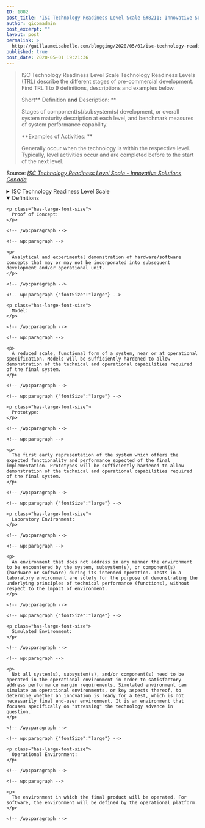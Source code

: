 ```yaml
---
ID: 1882
post_title: 'ISC Technology Readiness Level Scale &#8211; Innovative Solutions Canada'
author: gicomadmin
post_excerpt: ""
layout: post
permalink: >
  http://guillaumeisabelle.com/blogging/2020/05/01/isc-technology-readiness-level-scale-innovative-solutions-canada/
published: true
post_date: 2020-05-01 19:21:36
---
```

> ISC Technology Readiness Level Scale Technology Readiness Levels (TRL) describe the different stages of pre-commercial development. Find TRL 1 to 9 definitions, descriptions and examples below.
> 
> Short** Definition **and** Description: **
> 
> Stages of component(s)/subsystem(s) development, or overall system maturity description at each level, and benchmark measures of system performance capability.
> 
> **Examples of Activities: **
> 
> Generally occur when the technology is within the respective level. Typically, level activities occur and are completed before to the start of the next level.  

Source: *[ISC Technology Readiness Level Scale - Innovative Solutions Canada][1]*

<!-- wp:more -->

<!--more-->

<!-- /wp:more -->

<!-- wp:atomic-blocks/ab-accordion {"accordionFontSize":24} -->

<div class="wp-block-atomic-blocks-ab-accordion ab-block-accordion ab-font-size-24">
  <details><summary class="ab-accordion-title">ISC Technology Readiness Level Scale</summary><div class="ab-accordion-text">
    <!-- wp:table --><figure class="wp-block-table">
    
    <table class="">
      <thead>
        <tr>
          <th scope="col">
            <abbr title="Technology Readiness Levels">TRL</abbr>
          </th>
          
          <th scope="col">
            Short Definition
          </th>
          
          <th scope="col">
            Description
          </th>
          
          <th scope="col">
            Examples of Activities
          </th>
        </tr>
      </thead>
      
      <tbody>
        <tr>
          <td>
            <strong>1</strong>
          </td>
          
          <td>
            Basic principles observed and reported.
          </td>
          
          <td>
            Lowest level of technology readiness. Scientific research begins to be translated into applied research and development (R&D).
          </td>
          
          <td>
            Activities might include paper studies of a technology's basic properties.
          </td>
        </tr>
        
        <tr>
          <td>
            <strong>2</strong>
          </td>
          
          <td>
            Technology concept and/or application formulated.
          </td>
          
          <td>
            Invention begins. Once basic principles are observed, practical applications can be invented. Applications are speculative, and there may be no proof or detailed analysis to support the assumptions.
          </td>
          
          <td>
            Activities are limited to analytic studies.
          </td>
        </tr>
        
        <tr>
          <td>
            <strong>3</strong>
          </td>
          
          <td>
            Analytical and experimental critical function and/or characteristic proof of concept.
          </td>
          
          <td>
            Active R&D is initiated. This includes analytical studies and laboratory studies to physically validate the analytical predictions of separate elements of the technology.
          </td>
          
          <td>
            Activities include components that are not yet integrated or representative.
          </td>
        </tr>
        
        <tr>
          <td>
            <strong>4</strong>
          </td>
          
          <td>
            Component(s)/subsystem(s) and/or process validation in a laboratory environment.
          </td>
          
          <td>
            Basic technological components are integrated to establish that they will work together.
          </td>
          
          <td>
            Activities include integration of "ad hoc" hardware in the laboratory.
          </td>
        </tr>
        
        <tr>
          <td>
            <strong>5</strong>
          </td>
          
          <td>
            Semi-integrated component(s)/subsystem(s) and/or process validation in a simulated environment.
          </td>
          
          <td>
            The basic technological components are integrated for testing in a simulated environment.
          </td>
          
          <td>
            Activities include laboratory integration of components.
          </td>
        </tr>
        
        <tr>
          <td>
            <strong>6</strong>
          </td>
          
          <td>
            System and/or process prototype demonstration in a simulated environment.
          </td>
          
          <td>
            A model or prototype that represents a near desired configuration.
          </td>
          
          <td>
            Activities include testing a model or prototype in a simulated or laboratory environment.
          </td>
        </tr>
        
        <tr>
          <td>
            <strong>7</strong>
          </td>
          
          <td>
            Prototype system ready (form, fit, and function) for demonstration in an appropriate operational environment.
          </td>
          
          <td>
            Prototype is ready for demonstration in an operational environment and is at planned operational level.
          </td>
          
          <td>
            Activities include prototype field testing in a real-world operational setting.
          </td>
        </tr>
        
        <tr>
          <td>
            <strong>8</strong>
          </td>
          
          <td>
            Actual technology completed and qualified through tests and demonstrations.
          </td>
          
          <td>
            Technology has been proven to work in its final form and under expected conditions.
          </td>
          
          <td>
            Activities include developmental testing and evaluation of whether it will meet operational requirements.
          </td>
        </tr>
        
        <tr>
          <td>
            <strong>9</strong>
          </td>
          
          <td>
            Actual technology proven through successful deployment in an operational setting.
          </td>
          
          <td>
            Actual application of the technology in its final form and under real-life conditions, such as those encountered in operational tests and evaluations.
          </td>
          
          <td>
            Activities include using the innovation under operational conditions.
          </td>
        </tr>
      </tbody>
    </table></figure> 
    
    <!-- /wp:table -->
  </div></details>
</div>

<!-- /wp:atomic-blocks/ab-accordion -->

<!-- wp:atomic-blocks/ab-accordion {"accordionFontSize":24,"accordionOpen":true} -->

<div class="wp-block-atomic-blocks-ab-accordion ab-block-accordion ab-font-size-24">
  <details open><summary class="ab-accordion-title">Definitions</summary><div class="ab-accordion-text">
    <!-- wp:paragraph {"fontSize":"large"} -->
    
    <p class="has-large-font-size">
      Proof of Concept:
    </p>
    
    <!-- /wp:paragraph -->
    
    <!-- wp:paragraph -->
    
    <p>
      Analytical and experimental demonstration of hardware/software concepts that may or may not be incorporated into subsequent development and/or operational unit.
    </p>
    
    <!-- /wp:paragraph -->
    
    <!-- wp:paragraph {"fontSize":"large"} -->
    
    <p class="has-large-font-size">
      Model: 
    </p>
    
    <!-- /wp:paragraph -->
    
    <!-- wp:paragraph -->
    
    <p>
      A reduced scale, functional form of a system, near or at operational specification. Models will be sufficiently hardened to allow demonstration of the technical and operational capabilities required of the final system.
    </p>
    
    <!-- /wp:paragraph -->
    
    <!-- wp:paragraph {"fontSize":"large"} -->
    
    <p class="has-large-font-size">
      Prototype:
    </p>
    
    <!-- /wp:paragraph -->
    
    <!-- wp:paragraph -->
    
    <p>
      The first early representation of the system which offers the expected functionality and performance expected of the final implementation. Prototypes will be sufficiently hardened to allow demonstration of the technical and operational capabilities required of the final system.
    </p>
    
    <!-- /wp:paragraph -->
    
    <!-- wp:paragraph {"fontSize":"large"} -->
    
    <p class="has-large-font-size">
      Laboratory Environment:
    </p>
    
    <!-- /wp:paragraph -->
    
    <!-- wp:paragraph -->
    
    <p>
      An environment that does not address in any manner the environment to be encountered by the system, subsystem(s), or component(s) (hardware or software) during its intended operation. Tests in a laboratory environment are solely for the purpose of demonstrating the underlying principles of technical performance (functions), without respect to the impact of environment.
    </p>
    
    <!-- /wp:paragraph -->
    
    <!-- wp:paragraph {"fontSize":"large"} -->
    
    <p class="has-large-font-size">
      Simulated Environment:
    </p>
    
    <!-- /wp:paragraph -->
    
    <!-- wp:paragraph -->
    
    <p>
      Not all system(s), subsystem(s), and/or component(s) need to be operated in the operational environment in order to satisfactory address performance margin requirements. Simulated environment can simulate an operational environments, or key aspects thereof, to determine whether an innovation is ready for a test, which is not necessarily final end-user environment. It is an environment that focuses specifically on "stressing" the technology advance in question.
    </p>
    
    <!-- /wp:paragraph -->
    
    <!-- wp:paragraph {"fontSize":"large"} -->
    
    <p class="has-large-font-size">
      Operational Environment:
    </p>
    
    <!-- /wp:paragraph -->
    
    <!-- wp:paragraph -->
    
    <p>
      The environment in which the final product will be operated. For software, the environment will be defined by the operational platform.
    </p>
    
    <!-- /wp:paragraph -->
  </div></details>
</div>

<!-- /wp:atomic-blocks/ab-accordion -->

 [1]: https://www.ic.gc.ca/eic/site/101.nsf/eng/00077.html